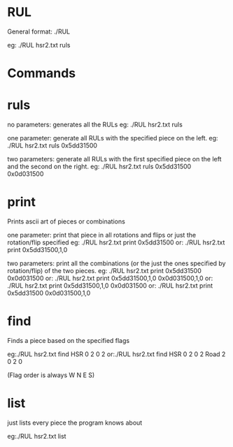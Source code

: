 RUL
===

General format:
./RUL <fake ruls> <command>

eg:
./RUL hsr2.txt ruls

Commands
========

ruls
====

no parameters: generates all the RULs
eg: ./RUL hsr2.txt ruls

one parameter: generate all RULs with the specified piece on the left.
eg: ./RUL hsr2.txt ruls 0x5dd31500

two parameters: generate all RULs with the first specified piece on the left and the second on the right.
eg: ./RUL hsr2.txt ruls 0x5dd31500 0x0d031500

print
=====
Prints ascii art of pieces or combinations

one parameter: print that piece in all rotations and flips or just the rotation/flip specified
eg: ./RUL hsr2.txt print 0x5dd31500 
or: ./RUL hsr2.txt print 0x5dd31500,1,0

two parameters: print all the combinations (or the just the ones specified by rotation/flip) of the two pieces.
eg: ./RUL hsr2.txt print 0x5dd31500 0x0d031500
or: ./RUL hsr2.txt print 0x5dd31500,1,0 0x0d031500,1,0
or: ./RUL hsr2.txt print 0x5dd31500,1,0 0x0d031500
or: ./RUL hsr2.txt print 0x5dd31500 0x0d031500,1,0

find
====
Finds a piece based on the specified flags

eg:./RUL hsr2.txt find HSR 0 2 0 2
or:./RUL hsr2.txt find HSR 0 2 0 2 Road 2 0 2 0

(Flag order is always W N E S)

list
====
just lists every piece the program knows about

eg:./RUL hsr2.txt list


